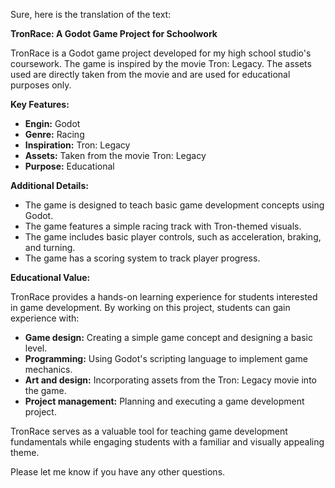 Sure, here is the translation of the text:

**TronRace: A Godot Game Project for Schoolwork**

TronRace is a Godot game project developed for my high school studio's coursework. The game is inspired by the movie Tron: Legacy. The assets used are directly taken from the movie and are used for educational purposes only.

**Key Features:**

* **Engin:** Godot
* **Genre:** Racing
* **Inspiration:** Tron: Legacy
* **Assets:** Taken from the movie Tron: Legacy
* **Purpose:** Educational

**Additional Details:**

* The game is designed to teach basic game development concepts using Godot.
* The game features a simple racing track with Tron-themed visuals.
* The game includes basic player controls, such as acceleration, braking, and turning.
* The game has a scoring system to track player progress.

**Educational Value:**

TronRace provides a hands-on learning experience for students interested in game development. By working on this project, students can gain experience with:

* **Game design:** Creating a simple game concept and designing a basic level.
* **Programming:** Using Godot's scripting language to implement game mechanics.
* **Art and design:** Incorporating assets from the Tron: Legacy movie into the game.
* **Project management:** Planning and executing a game development project.

TronRace serves as a valuable tool for teaching game development fundamentals while engaging students with a familiar and visually appealing theme.

Please let me know if you have any other questions.
